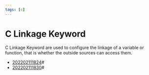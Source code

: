 ```yaml
---
tags: [c]
---
```


# C Linkage Keyword

C Linkage Keyword are used to configure the linkage of a variable or function,
that is whether the outside sources can access them.

- [202202111824](202202111824.md)#
- [202202111830](202202111830.md)#
